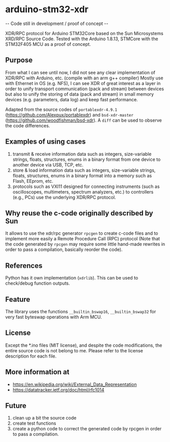 # arduino-stm32-xdr

-- Code still in development / proof of concept --

XDR/RPC protocol for Arduino STM32Core based on the Sun Microsystems XRD/RPC Source Code. 
Tested with the Arduino 1.8.13, STMCore with the STM32F405 MCU as a proof of concept.

## Purpose

From what I can see until now, I did not see any clear implementation of XDR/RPC with Arduino, etc. (compile with an arm g++ compiler)
Mostly use with Ethernet in OS (e.g. NFS), I can see XDR of great interest as a layer in order to unify transport communication (pack and stream) between devices but also to unify the storing of data (pack and stream) in small memory devices (e.g. parameters, data log) and keep fast performance.

Adapted from the source codes of `portablexdr-4.9.1` (https://github.com/Alexpux/portablexdr) and `bsd-xdr-master` (https://github.com/woodfishman/bsd-xdr).
A `diff` can be used to observe the code differences.

## Examples of using cases

1. transmit & receive information data such as integers, size-variable strings, floats, structures, enums in a binary format from one device to another device via USB, TCP, etc.
2. store & load information data such as integers, size-variable strings, floats, structures, enums in a binary format into a memory such as Flash, EEprom, etc.
3. protocols such as VXI11 designed for connecting instruments (such as oscilloscopes, multimeters, spectrum analyzers, etc.) to controllers (e.g., PCs) use the underlying XDR/RPC protocol.

## Why reuse the c-code originally described by Sun

It allows to use the xdr/rpc generator `rpcgen` to create c-code files and to implement more easily a Remote Procedure Call (RPC) protocol (Note that the code generated by `rpcgen` may require some little hand-made rewrites in order to pass a compilation, basically reorder the code).

## References

Python has it own implementation (`xdrlib`). This can be used to check/debug function outputs.

## Feature

The library uses the functions `__builtin_bswap16`, `__builtin_bswap32` for very fast byteswap operations with Arm MCU.

## License

Except the *.ino files (MIT license), and despite the code modifications, the entire source code is not belong to me. Please refer to the license description for each file.

## More information at

- https://en.wikipedia.org/wiki/External_Data_Representation
- https://datatracker.ietf.org/doc/html/rfc1014

## Future

1. clean up a bit the source code
2. create test functions
3. create a python code to correct the generated code by rpcgen in order to pass a compilation.
